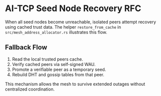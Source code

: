 # AI-TCP Seed Node Recovery RFC

When all seed nodes become unreachable, isolated peers attempt recovery using cached trust data. The helper `restore_from_cache` in `src/mesh_address_allocator.rs` illustrates this flow.

## Fallback Flow

1. Read the local trusted peers cache.
2. Verify cached peers via self-signed WAU.
3. Promote a verifiable peer as a temporary seed.
4. Rebuild DHT and gossip tables from that peer.

This mechanism allows the mesh to survive extended outages without centralized coordination.
